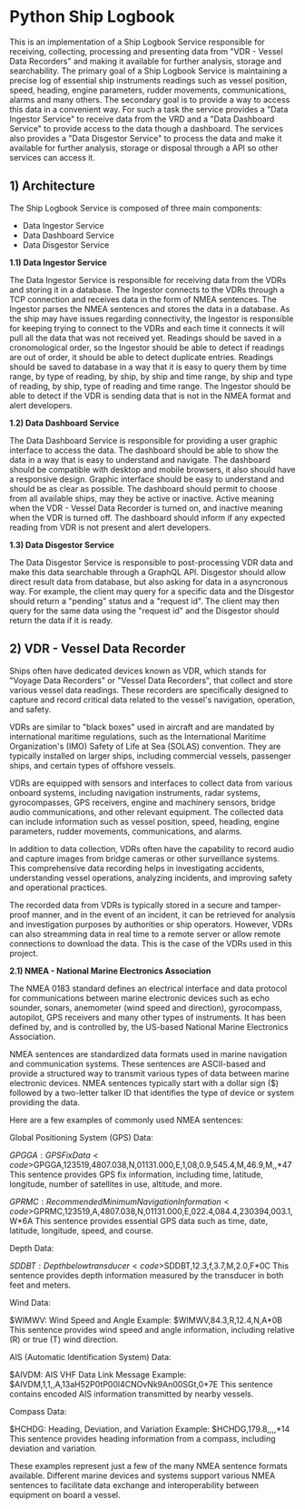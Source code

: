 # Python Ship Logbook

This is an implementation of a Ship Logbook Service responsible for receiving, collecting, processing and presenting data from "VDR - Vessel Data Recorders" and making it available for further analysis, storage and searchability. The primary goal of a Ship Logbook Service is maintaining a precise log of essential ship instruments readings such as vessel position, speed, heading, engine parameters, rudder movements, communications, alarms and many others. The secondary goal is to provide a way to access this data in a convenient way. For such a task the service provides a "Data Ingestor Service" to receive data from the VRD and a "Data Dashboard Service" to provide access to the data though a dashboard. The services also provides a "Data Disgestor Service" to process the data and make it available for further analysis,  storage or disposal through a API so other services can access it.

## 1) Architecture

The Ship Logbook Service is composed of three main components:

- Data Ingestor Service
- Data Dashboard Service
- Data Disgestor Service

**1.1) Data Ingestor Service**

The Data Ingestor Service is responsible for receiving data from the VDRs and storing it in a database. The Ingestor connects to the VDRs through a TCP connection and receives data in the form of NMEA sentences. The Ingestor parses the NMEA sentences and stores the data in a database. As the ship may have issues regarding connectivity, the Ingestor is responsible for keeping trying to connect to the VDRs and each time it connects it will pull all the data that was not received yet. Readings should be saved in a cronomological order, so the Ingestor should be able to detect if readings are out of order, it should be able to detect duplicate entries. Readings should be saved to database in a way that it is easy to query them by time range, by type of reading, by ship, by ship and time range, by ship and type of reading, by ship, type of reading and time range. The Ingestor should be able to detect if the VDR is sending data that is not in the NMEA format and alert developers. 

**1.2) Data Dashboard Service**

The Data Dashboard Service is responsible for providing a user graphic interface to access the data. The dashboard should be able to show the data in a way that is easy to understand and navigate. The dashboard should be compatible with desktop and mobile browsers, it also should have a responsive design. Graphic interface should be easy to understand and should be as clear as possible. The dashboard should permit to choose from all available ships, may they be active or inactive. Active meaning when the VDR - Vessel Data Recorder is turned on, and inactive meaning when the VDR is turned off. The dashboard should inform if any expected reading from VDR is not present and alert developers. 

**1.3) Data Disgestor Service**

The Data Disgestor Service is responsible to post-processing VDR data and make this data searchable through a GraphQL API. Disgestor should allow direct result data from database, but also asking for data in a asyncronous way. For example, the client may query for a specific data and the Disgestor should return a "pending" status and a "request id". The client may then query for the same data using the "request id" and the Disgestor should return the data if it is ready.

## 2) VDR - Vessel Data Recorder

Ships often have dedicated devices known as VDR, which stands for "Voyage Data Recorders" or "Vessel Data Recorders", that collect and store various vessel data readings. These recorders are specifically designed to capture and record critical data related to the vessel's navigation, operation, and safety.

VDRs are similar to "black boxes" used in aircraft and are mandated by international maritime regulations, such as the International Maritime Organization's (IMO) Safety of Life at Sea (SOLAS) convention. They are typically installed on larger ships, including commercial vessels, passenger ships, and certain types of offshore vessels.

VDRs are equipped with sensors and interfaces to collect data from various onboard systems, including navigation instruments, radar systems, gyrocompasses, GPS receivers, engine and machinery sensors, bridge audio communications, and other relevant equipment. The collected data can include information such as vessel position, speed, heading, engine parameters, rudder movements, communications, and alarms.

In addition to data collection, VDRs often have the capability to record audio and capture images from bridge cameras or other surveillance systems. This comprehensive data recording helps in investigating accidents, understanding vessel operations, analyzing incidents, and improving safety and operational practices.

The recorded data from VDRs is typically stored in a secure and tamper-proof manner, and in the event of an incident, it can be retrieved for analysis and investigation purposes by authorities or ship operators.
However, VDRs can also streamming data in real time to a remote server or allow remote connections to download the data. This is the case of the VDRs used in this project.

**2.1) NMEA - National Marine Electronics Association**

The NMEA 0183 standard defines an electrical interface and data protocol for communications between marine electronic devices such as echo sounder, sonars, anemometer (wind speed and direction), gyrocompass, autopilot, GPS receivers and many other types of instruments. It has been defined by, and is controlled by, the US-based National Marine Electronics Association.

NMEA sentences are standardized data formats used in marine navigation and communication systems. These sentences are ASCII-based and provide a structured way to transmit various types of data between marine electronic devices. NMEA sentences typically start with a dollar sign ($) followed by a two-letter talker ID that identifies the type of device or system providing the data.

Here are a few examples of commonly used NMEA sentences:

Global Positioning System (GPS) Data:

$GPGGA: GPS Fix Data
<code>$GPGGA,123519,4807.038,N,01131.000,E,1,08,0.9,545.4,M,46.9,M,,*47</code>
This sentence provides GPS fix information, including time, latitude, longitude, number of satellites in use, altitude, and more.

$GPRMC: Recommended Minimum Navigation Information
<code>$GPRMC,123519,A,4807.038,N,01131.000,E,022.4,084.4,230394,003.1,W*6A</code>
This sentence provides essential GPS data such as time, date, latitude, longitude, speed, and course.

Depth Data:

$SDDBT: Depth below transducer
<code>$SDDBT,12.3,f,3.7,M,2.0,F*0C
This sentence provides depth information measured by the transducer in both feet and meters.

Wind Data:

$WIMWV: Wind Speed and Angle
Example: $WIMWV,84.3,R,12.4,N,A*0B
This sentence provides wind speed and angle information, including relative (R) or true (T) wind direction.

AIS (Automatic Identification System) Data:

$AIVDM: AIS VHF Data Link Message
Example: $AIVDM,1,1,,A,13aH52P0tP00l4CNOvNk9An00SGt,0*7E
This sentence contains encoded AIS information transmitted by nearby vessels.

Compass Data:

$HCHDG: Heading, Deviation, and Variation
Example: $HCHDG,179.8,,,,*14
This sentence provides heading information from a compass, including deviation and variation.


These examples represent just a few of the many NMEA sentence formats available. Different marine devices and systems support various NMEA sentences to facilitate data exchange and interoperability between equipment on board a vessel.


